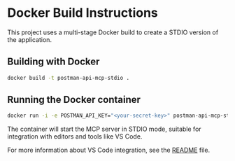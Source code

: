 # Docker Build Instructions

This project uses a multi-stage Docker build to create a STDIO version of the application.

## Building with Docker

```bash
docker build -t postman-api-mcp-stdio .
```

## Running the Docker container

```bash
docker run -i -e POSTMAN_API_KEY="<your-secret-key>" postman-api-mcp-stdio
```

The container will start the MCP server in STDIO mode, suitable for integration with editors and tools like VS Code.

For more information about VS Code integration, see the [README](./README.md) file.
